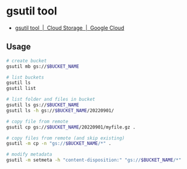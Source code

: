 # gsutil tool

- [gsutil tool  |  Cloud Storage  |  Google Cloud](https://cloud.google.com/storage/docs/gsutil)

## Usage

```bash
# create bucket
gsutil mb gs://$BUCKET_NAME

# list buckets
gsutil ls
gsutil list

# list folder and files in bucket
gsutil ls gs://$BUCKET_NAME
gsutil ls -h gs://$BUCKET_NAME/20220901/

# copy file from remote
gsutil cp gs://$BUCKET_NAME/20220901/myfile.gz .

# copy files from remote (and skip existing)
gsutil -m cp -n "gs://$BUCKET_NAME/*" .

# modify metadata
gsutil -m setmeta -h "content-disposition:" "gs://$BUCKET_NAME/*"
```
